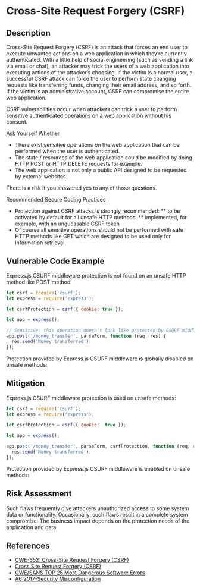 # Cross-Site Request Forgery (CSRF)

## Description
Cross-Site Request Forgery (CSRF) is an attack that forces an end user to execute unwanted actions on a web application in which they’re currently authenticated. With a little help of social engineering (such as sending a link via email or chat), an attacker may trick the users of a web application into executing actions of the attacker’s choosing. If the victim is a normal user, a successful CSRF attack can force the user to perform state changing requests like transferring funds, changing their email address, and so forth. If the victim is an administrative account, CSRF can compromise the entire web application.

CSRF vulnerabilities occur when attackers can trick a user to perform sensitive authenticated operations on a web application without his consent.

Ask Yourself Whether
* There exist sensitive operations on the web application that can be performed when the user is authenticated.
* The state / resources of the web application could be modified by doing HTTP POST or HTTP DELETE requests for example.
* The web application is not only a public API designed to be requested by external websites.

There is a risk if you answered yes to any of those questions.

Recommended Secure Coding Practices
* Protection against CSRF attacks is strongly recommended:
** to be activated by default for all unsafe HTTP methods.
** implemented, for example, with an unguessable CSRF token
* Of course all sensitive operations should not be performed with safe HTTP methods like GET which are designed to be used only for information retrieval.

## Vulnerable Code Example
Express.js CSURF middleware protection is not found on an unsafe HTTP method like POST method:

```javascript
let csrf = require('csurf');
let express = require('express');

let csrfProtection = csrf({ cookie: true });

let app = express();

// Sensitive: this operation doesn't look like protected by CSURF middleware (csrfProtection is not used)
app.post('/money_transfer', parseForm, function (req, res) {
  res.send('Money transferred');
});
```
Protection provided by Express.js CSURF middleware is globally disabled on unsafe methods:


## Mitigation
Express.js CSURF middleware protection is used on unsafe methods:


```javascript
let csrf = require('csurf');
let express = require('express');

let csrfProtection = csrf({ cookie:  true });

let app = express();

app.post('/money_transfer', parseForm, csrfProtection, function (req, res) { // Compliant
  res.send('Money transferred')
});
```
Protection provided by Express.js CSURF middleware is enabled on unsafe methods:


## Risk Assessment
Such flaws frequently give attackers unauthorized access to some system data or functionality. Occasionally, such flaws result in a complete system compromise. The business impact depends on the protection needs of the application and data.


## References
* [CWE-352: Cross-Site Request Forgery (CSRF)]
* [Cross Site Request Forgery (CSRF)]
* [CWE/SANS TOP 25 Most Dangerous Software Errors]
* [A6:2017-Security Misconfiguration]



[CWE-352: Cross-Site Request Forgery (CSRF)]:https://cwe.mitre.org/data/definitions/352.html
[Cross Site Request Forgery (CSRF)]:https://owasp.org/www-community/attacks/csrf
[CWE/SANS TOP 25 Most Dangerous Software Errors]:https://www.sans.org/top25-software-errors/#cat1
[A6:2017-Security Misconfiguration]:https://owasp.org/www-project-top-ten/2017/A6_2017-Security_Misconfiguration.html


